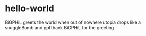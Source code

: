 # hello-world
BiGPHiL greets the world when out of nowhere utopia drops like a snuggleBomb and ppl thank BiGPHiL for the greeting
